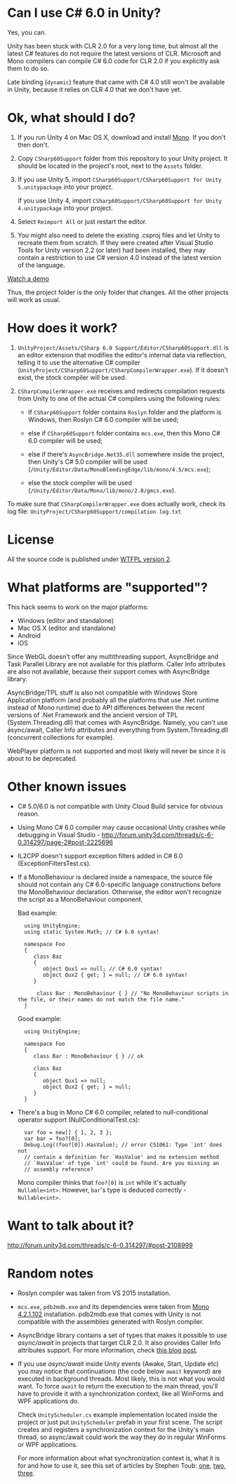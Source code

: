 # Can I use C# 6.0 in Unity? #

Yes, you can.

Unity has been stuck with CLR 2.0 for a very long time, but almost all the latest C# features do not require the latest versions of CLR. Microsoft and Mono compilers can compile C# 6.0 code for CLR 2.0 if you explicitly ask them to do so.

Late binding (`dynamic`) feature that came with C# 4.0 still won't be available in Unity, because it relies on CLR 4.0 that we don't have yet.


# Ok, what should I do? #

1. If you run Unity 4 on Mac OS X, download and install [Mono][mono]. If you don't then don't.

2. Copy `CSharp60Support` folder from this repository to your Unity project. It should be located in the project's root, next to the `Assets` folder.

3. If you use Unity 5, import `CSharp60Support/CSharp60Support for Unity 5.unitypackage` into your project.

    If you use Unity 4, import `CSharp60Support/CSharp60Support for Unity 4.unitypackage` into your project.

4. Select `Reimport All` or just restart the editor.

5. You might also need to delete the existing .csproj files and let Unity to recreate them from scratch. If they were created after Visual Studio Tools for Unity version 2.2 (or later) had been installed, they may contain a restriction to use C# version 4.0 instead of the latest version of the language.

[Watch a demo](How_to_install.gif)

Thus, the project folder is the only folder that changes. All the other projects will work as usual.


# How does it work? #

1. `UnityProject/Assets/CSharp 6.0 Support/Editor/CSharp60Support.dll` is an editor extension that modifies the editor's internal data via reflection, telling it to use the alternative C# compiler (``UnityProject/CSharp60Support/CSharpCompilerWrapper.exe``). If it doesn't exist, the stock compiler will be used.

2. `CSharpCompilerWrapper.exe` receives and redirects compilation requests from Unity to one of the actual C# compilers using the following rules:

    * If `CSharp60Support` folder contains `Roslyn` folder and the platform is Windows, then Roslyn C# 6.0 compiler will be used;

    * else if `CSharp60Support` folder contains `mcs.exe`, then this Mono C# 6.0 compiler will be used;

    * else if there's `AsyncBridge.Net35.dll` somewhere inside the project, then Unity's C# 5.0 compiler will be used (`/Unity/Editor/Data/MonoBleedingEdge/lib/mono/4.5/mcs.exe`);

    * else the stock compiler will be used (`/Unity/Editor/Data/Mono/lib/mono/2.0/gmcs.exe`).
    
To make sure that `CSharpCompilerWrapper.exe` does actually work, check its log file: `UnityProject/CSharp60Support/compilation log.txt`


# License #

All the source code is published under [WTFPL version 2](http://www.wtfpl.net/about/).


# What platforms are "supported"? #

This hack seems to work on the major platforms:

* Windows (editor and standalone)
* Mac OS X (editor and standalone)
* Android
* iOS

Since WebGL doesn't offer any multithreading support, AsyncBridge and Task Parallel Library are not available for this platform. Caller Info attributes are also not available, because their support comes with AsyncBridge library.

AsyncBridge/TPL stuff is also not compatible with Windows Store Application platform (and probably all the platforms that use .Net runtime instead of Mono runtime) due to API differences between the recent versions of .Net Framework and the ancient version of TPL (System.Threading.dll) that comes with AsyncBridge. Namely, you can't use async/await, Caller Info attributes and everything from System.Threading.dll (concurrent collections for example).

WebPlayer platform is not supported and most likely will never be since it is about to be deprecated.

# Other known issues #

* C# 5.0/6.0 is not compatible with Unity Cloud Build service for obvious reason.

* Using Mono C# 6.0 compiler may cause occasional Unity crashes while debugging in Visual Studio - http://forum.unity3d.com/threads/c-6-0.314297/page-2#post-2225696

* IL2CPP doesn't support exception filters added in C# 6.0 (ExceptionFiltersTest.cs).

* If a MonoBehaviour is declared inside a namespace, the source file should not contain any C# 6.0-specific language constructions before the MonoBehaviour declaration. Otherwise, the editor won't recognize the script as a MonoBehaviour component.

    Bad example:

        using UnityEngine;
        using static System.Math; // C# 6.0 syntax!

        namespace Foo
        {
	       class Baz
	       {
		      object Qux1 => null; // C# 6.0 syntax!
		      object Qux2 { get; } = null; // C# 6.0 syntax!
	       }

        	class Bar : MonoBehaviour { } // "No MonoBehaviour scripts in the file, or their names do not match the file name."
        }
    Good example:        

        using UnityEngine;

        namespace Foo
        {
	       class Bar : MonoBehaviour { } // ok

	       class Baz
	       {
		      object Qux1 => null;
		      object Qux2 { get; } = null;
	       }
        }


* There's a bug in Mono C# 6.0 compiler, related to null-conditional operator support (NullConditionalTest.cs):

        var foo = new[] { 1, 2, 3 };
        var bar = foo?[0];
        Debug.Log((foo?[0]).HasValue); // error CS1061: Type `int' does not 
        // contain a definition for `HasValue' and no extension method
        // `HasValue' of type `int' could be found. Are you missing an
        // assembly reference?

    Mono compiler thinks that `foo?[0]` is `int` while it's actually `Nullable<int>`. However, `bar`'s type is deduced correctly - `Nullable<int>`. 


# Want to talk about it? #

http://forum.unity3d.com/threads/c-6-0.314297/#post-2108999

   
# Random notes #

* Roslyn compiler was taken from VS 2015 installation.

* `mcs.exe`, `pdb2mdb.exe` and its dependencies were taken from [Mono 4.2.1.102][mono] installation. pdb2mdb.exe that comes with Unity is not compatible with the assemblies generated with Roslyn compiler.

* AsyncBridge library contains a set of types that makes it possible to use _async/await_ in projects that target CLR 2.0. It also provides Caller Info attributes support. For more information, check [this blog post][asyncbridge].

* If you use _async/await_ inside Unity events (Awake, Start, Update etc) you may notice that continuations (the code below `await` keyword) are executed in background threads. Most likely, this is not what you would want. To force `await` to return the execution to the main thread, you'll have to provide it with a synchronization context, like all WinForms and WPF applications do.

    Check `UnityScheduler.cs` example implementation located inside the project or just put `UnityScheduler` prefab in your first scene. The script creates and registers a synchronization context for the Unity's main thread, so async/await could work the way they do in regular WinForms or WPF applications.

    For more information about what synchronization context is, what it is for and how to use it, see this set of articles by Stephen Toub: [one][synccontext1], [two][synccontext2], [three][synccontext3].


[mono]: http://www.mono-project.com/download/
[roslyn]: https://github.com/dotnet/roslyn
[asyncbridge]: https://www.simple-talk.com/blogs/2012/04/18/asyncbridge-write-async-code-for-net-3-5/
[synccontext1]: http://blogs.msdn.com/b/pfxteam/archive/2012/01/20/10259049.aspx
[synccontext2]: http://blogs.msdn.com/b/pfxteam/archive/2012/01/21/10259307.aspx
[synccontext3]: http://blogs.msdn.com/b/pfxteam/archive/2012/02/02/await-synchronizationcontext-and-console-apps-part-3.aspx